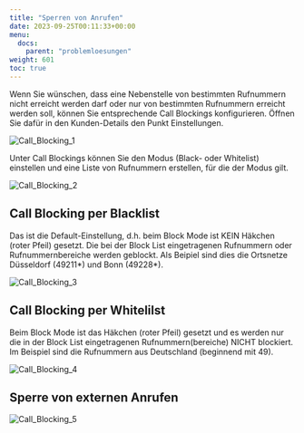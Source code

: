 ```yaml
---
title: "Sperren von Anrufen"
date: 2023-09-25T00:11:33+00:00
menu:
  docs:
    parent: "problemloesungen"
weight: 601
toc: true
---
```


Wenn Sie wünschen, dass eine Nebenstelle von bestimmten Rufnummern nicht erreicht werden darf oder nur von bestimmten Rufnummern erreicht werden soll, können Sie entsprechende Call Blockings konfigurieren. Öffnen Sie dafür in den Kunden-Details den Punkt Einstellungen.

![Call_Blocking_1](https://github.com/NetCologne/cloudpbx-docs/assets/98753538/c003de10-75f8-4b69-8688-51b1b30f1c40)

Unter Call Blockings können Sie den Modus (Black- oder Whitelist) einstellen und eine Liste von Rufnummern erstellen, für die der Modus gilt.

![Call_Blocking_2](https://github.com/NetCologne/cloudpbx-docs/assets/98753538/4ecac89c-c3d8-41db-a3da-abbca5583d12)

## Call Blocking per Blacklist

Das ist die Default-Einstellung, d.h. beim Block Mode ist KEIN Häkchen (roter Pfeil) gesetzt. Die bei der Block List eingetragenen Rufnummern oder Rufnummernbereiche werden geblockt. Als Beipiel sind dies die Ortsnetze Düsseldorf (49211*) und Bonn (49228*).

![Call_Blocking_3](https://github.com/NetCologne/cloudpbx-docs/assets/98753538/f78dd4df-11a2-4ae0-a0a5-af9252687f0c)

## Call Blocking per Whitelilst

Beim Block Mode ist das Häkchen (roter Pfeil) gesetzt und es werden nur die in der Block List eingetragenen Rufnummern(bereiche) NICHT blockiert. Im Beispiel sind die Rufnummern aus Deutschland (beginnend mit 49).

![Call_Blocking_4](https://github.com/NetCologne/cloudpbx-docs/assets/98753538/9b2af1d4-7ab3-4e94-83ff-ff775a60b517)

## Sperre von externen Anrufen

![Call_Blocking_5](https://github.com/NetCologne/cloudpbx-docs/assets/98753538/de5772cf-08fd-41c7-9988-6d4461a5aebd)

